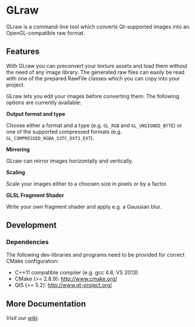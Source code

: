 # GLraw

GLraw is a command-line tool which converts Qt-supported images into an OpenGL-compatible raw format.

## Features

With GLraw you can preconvert your texture assets and load them without the need of any image library. The generated raw 
files can easily be read with one of the prepared RawFile classes which you can copy into your project.

GLraw lets you edit your images before converting them. The following options are currently available:

__Output format and type__

Choose either a format and a type (e.g. `GL_RGB` and `GL_UNSIGNED_BYTE`) or one of the supported compressed formats (e.g. `GL_COMPRESSED_RGBA_S3TC_DXT3_EXT`).

__Mirroring__

GLraw can mirror images horizontally and vertically.

__Scaling__

Scale your images either to a choosen size in pixels or by a factor.

__GLSL Fragment Shader__

Write your own fragment shader and apply e.g. a Gaussian blur.


## Development

### Dependencies

The following dev-libraries and programs need to be provided for correct CMake configuration:

* C++11 compatible compiler (e.g. gcc 4.8, VS 2013)
* CMake (>= 2.8.9): http://www.cmake.org/
* Qt5 (>= 5.2): http://www.qt-project.org/

## More Documentation

_Visit our [wiki](https://github.com/hpicgs/glraw/wiki)._

